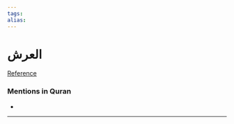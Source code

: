 ```yaml
---
tags: 
alias: 
---
```


# العرش

[Reference](https://corpus.quran.com/concept.jsp?id=allah's-throne)

### Mentions in Quran
- 

---

